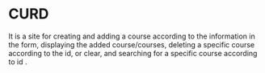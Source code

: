 # CURD
It is a site for creating and adding a course according to the information in the form, 
displaying the added course/courses, 
deleting a specific course according to the id,
or clear,
and searching for a specific course according to id .
